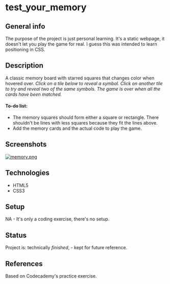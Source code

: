 # test_your_memory

## General info
The purpose of the project is just personal learning. It's a static webpage, it doesn't let you play the game for real. I guess this was intended to learn positioning in CSS.

## Description
A classic memory board with starred squares that changes color when hovered over. 
_Click on a tile below to reveal a symbol. Click on another tile to try and reveal two of the same symbols. The game is over when all the cards have been matched._

#### To-do list:
* The memory squares should form either a square or rectangle. There shouldn't be lines with less squares because they fit the lines above.
* Add the memory cards and the actual code to play the game.

## Screenshots
[![memory.png](https://i.postimg.cc/k57mqcqs/memory.png)](https://postimg.cc/RWp8Tw3J)

## Technologies
* HTML5
* CSS3

## Setup
NA - It's only a coding exercise, there's no setup.

## Status
Project is: technically _finished_, - kept for future reference.

## References
Based on Codecademy's practice exercise. 
